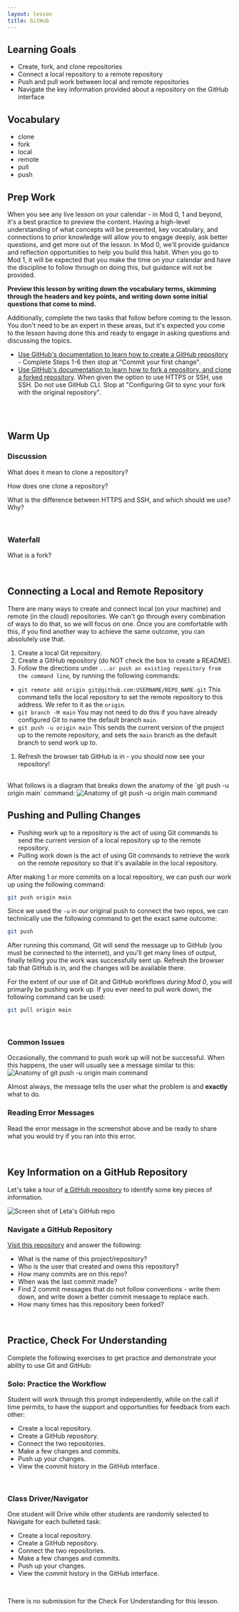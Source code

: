```yaml
---
layout: lesson
title: GitHub
---
```


## Learning Goals

- Create, fork, and clone repositories
- Connect a local repository to a remote repository
- Push and pull work between local and remote repositories
- Navigate the key information provided about a repository on the GitHub interface

## Vocabulary

- <span class="vocab">clone</span>
- <span class="vocab">fork</span>
- <span class="vocab">local</span>
- <span class="vocab">remote</span>
- <span class="vocab">pull</span>
- <span class="vocab">push</span>

## Prep Work

When you see any live lesson on your calendar - in Mod 0, 1 and beyond, it's a best practice to preview the content. Having a high-level understanding of what concepts will be presented, key vocabulary, and connections to prior knowledge will allow you to engage deeply, ask better questions, and get more out of the lesson. In Mod 0, we'll provide guidance and reflection opportunities to help you build this habit. When you go to Mod 1, it will be expected that you make the time on your calendar and have the discipline to follow through on doing this, but guidance will not be provided.

**Preview this lesson by writing down the vocabulary terms, skimming through the headers and key points, and writing down some initial questions that come to mind.**

Additionally, complete the two tasks that follow before coming to the lesson. You don't need to be an expert in these areas, but it's expected you come to the lesson having done this and ready to engage in asking questions and discussing the topics.
- <a href="https://docs.github.com/en/get-started/quickstart/create-a-repo" target="_blank">Use GitHub's documentation to learn how to create a GitHub repository</a> - Complete Steps 1-6 then stop at "Commit your first change".
- <a href="https://docs.github.com/en/get-started/quickstart/fork-a-repo" target="_blank">Use GitHub's documentation to learn how to fork a repository, and clone a forked repository</a>. When given the option to use HTTPS or SSH, use SSH. Do not use GitHub CLI. Stop at "Configuring Git to sync your fork with the original repository".
<br>
<br>

## Warm Up

<div class="s-card">
  <h3>Discussion</h3>
  <p>What does it mean to <span class="vocab">clone</span> a repository?</p>
  <p>How does one clone a repository?</p>
  <p>What is the difference between HTTPS and SSH, and which should we use? Why?</p>
</div>
<br>

<div class="s-card">
  <h3>Waterfall</h3>
  <p>What is a <span class="vocab">fork</span>?</p>
</div>
<br>

## Connecting a Local and Remote Repository

There are many ways to create and connect <span class="vocab">local</span> (on your machine) and <span class="vocab">remote</span> (in the cloud) repositories. We can't go through every combination of ways to do that, so we will focus on one. Once you are comfortable with this, if you find another way to achieve the same outcome, you can absolutely use that.

1. Create a local Git repository.
1. Create a GitHub repository (do NOT check the box to create a README).
1. Follow the directions under `...or push an existing repository from the command line`, by running the following commands:
  - `git remote add origin git@github.com:USERNAME/REPO_NAME.git` This command tells the local repository to set the remote repository to this address. We refer to it as the `origin`.
  - `git branch -M main` You may not need to do this if you have already configured Git to name the default branch `main`.
  - `git push -u origin main` This sends the current version of the project up to the remote repository, and sets the `main` branch as the default branch to send work up to.
1. Refresh the browser tab GitHub is in - you should now see your repository!

<br>
What follows is a diagram that breaks down the anatomy of the `git push -u origin main` command:
<img src="./assets/command-anatomy.png" alt="Anatomy of git push -u origin main command">

## Pushing and Pulling Changes

- <span class="vocab">Pushing</span> work up to a repository is the act of using Git commands to send the current version of a local repository up to the remote repository.
- <span class="vocab">Pulling</span> work down is the act of using Git commands to retrieve the work on the remote repository so that it's available in the local repository.

After making 1 or more commits on a local repository, we can push our work up using the following command:

```bash
git push origin main
```

Since we used the `-u` in our original push to connect the two repos, we can technically use the following command to get the exact same outcome:

```bash
git push
```

After running this command, Git will send the message up to GitHub (you must be connected to the internet), and you'll get many lines of output, finally telling you the work was successfully sent up. Refresh the browser tab that GitHub is in, and the changes will be available there.

For the extent of our use of Git and GitHub workflows _during Mod 0_, you will primarily be pushing work up. If you ever need to pull work down, the following command can be used:

```bash
git pull origin main
```
<br>

### Common Issues

Occasionally, the command to push work up will not be successful. When this happens, the user will usually see a message similar to this:
<img src="./assets/cannot-push.png" alt="Anatomy of git push -u origin main command">

Almost always, the message tells the user what the problem is and **exactly** what to do.

<div class="s-card s-border-yellow-500">
  <h3>Reading Error Messages</h3>
  <p>Read the error message in the screenshot above and be ready to share what you would try if you ran into this error.</p>
</div>
<br>

## Key Information on a GitHub Repository

Let's take a tour of <a href="https://github.com/letakeane/emotican-app" target="_blank">a GitHub repository</a> to identify some key pieces of information.

<img src="./assets/leta-gh-repo.png" alt="Screen shot of Leta's GitHub repo">

<div class="s-card">
  <h3>Navigate a GitHub Repository</h3>
  <p><a href="https://github.com/ameseee/cover" target="blank">Visit this repository</a> and answer the following:</p>
  <ul>
    <li>What is the name of this project/repository?</li>
    <li>Who is the user that created and owns this repository?</li>
    <li>How many commits are on this repo?</li>
    <li>When was the last commit made?</li>
    <li>Find 2 commit messages that do not follow conventions - write them down, and write down a better commit message to replace each.</li>
    <li>How many times has this repository been forked?</li>
  </ul>
</div>
<br>

## Practice, Check For Understanding

Complete the following exercises to get practice and demonstrate your ability to use Git and GitHub:

<div class="s-card">
  <h3>Solo: Practice the Workflow</h3>
  <p>Student will work through this prompt independently, while on the call if time permits, to have the support and opportunities for feedback from each other:</p>
  <ul>
    <li>Create a local repository.</li>
    <li>Create a GitHub repository.</li>
    <li>Connect the two repositories.</li>
    <li>Make a few changes and commits.</li>
    <li>Push up your changes.</li>
    <li>View the commit history in the GitHub interface.</li>
  </ul>
</div>
<br>

<div class="s-card">
  <h3>Class Driver/Navigator</h3>
  <p>One student will Drive while other students are randomly selected to Navigate for each bulleted task:</p>
  <ul>
    <li>Create a local repository.</li>
    <li>Create a GitHub repository.</li>
    <li>Connect the two repositories.</li>
    <li>Make a few changes and commits.</li>
    <li>Push up your changes.</li>
    <li>View the commit history in the GitHub interface.</li>
  </ul>
</div>
<br>

There is no submission for the Check For Understanding for this lesson.

<!-- <div class="s-card">
  <h3>Pairing Session</h3>
  <p>In today's pairing session, each partner needs to take the following steps while driving, and while navigating. Each partner is responsible for submitting the repository they created while driving.</p>
  <ul>
    <li>Create a local repository.</li>
    <li>Create a GitHub repository.</li>
    <li>Connect the two repositories.</li>
    <li>Make a change, commit it, push it up.</li>
    <li>Make another change, commit it, push it up.</li>
    <li>Make another change, commit it, push it up.</li>
  </ul>
</div> -->

<br>
<br>
<br>
